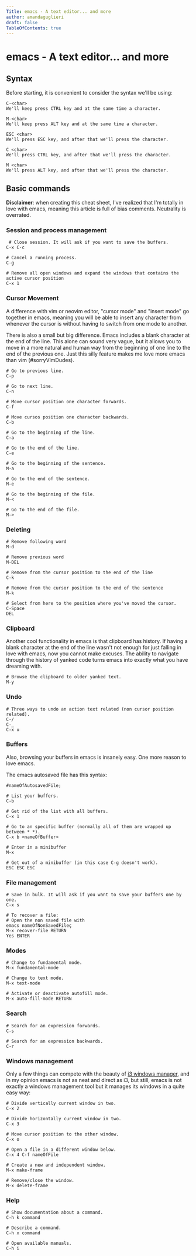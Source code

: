 ```yaml
---
Title: emacs - A text editor... and more
author: amandaguglieri
draft: false
TableOfContents: true
---
```


# emacs - A text editor... and more

## Syntax

Before starting, it is convenient to consider the syntax we'll be using:


```
C-<char> 
We'll keep press CTRL key and at the same time a character.

M-<char>
We'll keep press ALT key and at the same time a character.

ESC <char>
We'll press ESC key, and after that we'll press the character.

C <char>
We'll press CTRL key, and after that we'll press the character.

M <char>
We'll press ALT key, and after that we'll press the character.
```

## Basic commands

**Disclaimer**: when creating this cheat sheet, I've realized that I'm totally in love with emacs, meaning this article is full of bias comments. Neutrality is overrated.


### Session and process management

```
 # Close session. It will ask if you want to save the buffers.
C-x C-c

# Cancel a running process.
C-g

# Remove all open windows and expand the windows that contains the active cursor position 
C-x 1

```

### Cursor Movement 

A difference with vim or neovim editor, "cursor mode" and "insert mode" go together in emacs, meaning you will be able to insert any character from whenever the cursor is without having to switch from one mode to another. 

There is also a small but big difference. Emacs includes a blank character at the end of the line. This alone can sound very vague, but it allows you to move in a more natural and human way from the beginning of one line to the end of the previous one. Just this silly feature makes me love more emacs than vim (#sorryVimDudes). 


```
# Go to previous line.
C-p

# Go to next line.
C-n

# Move cursor position one character forwards.
C-f

# Move cursos position one character backwards.
C-b

# Go to the beginning of the line.
C-a

# Go to the end of the line.
C-e

# Go to the beginning of the sentence.
M-a

# Go to the end of the sentence.
M-e

# Go to the beginning of the file.
M-<

# Go to the end of the file.
M->
```
 
### Deleting


```
# Remove following word
M-d

# Remove previous word
M-DEL

# Remove from the cursor position to the end of the line
C-k

# Remove from the cursor position to the end of the sentence
M-k

# Select from here to the position where you've moved the cursor. 
C-Space
DEL
```

### Clipboard

Another cool functionality in emacs is that clipboard has history. If having a blank character at the end of the line wasn't not enough for just falling in love with emacs, now you cannot make excuses. The ability to navigate through the history of yanked code turns emacs into exactly what you have dreaming with.

```
# Browse the clipboard to older yanked text. 
M-y
```

### Undo

```
# Three ways to undo an action text related (non cursor position related).
C-/
C-_
C-x u
```

### Buffers

Also, browsing your buffers in emacs is insanely easy. One more reason to love emacs.

The emacs autosaved file has this syntax:

```
#nameOfAutosavedFile;
```

```
# List your buffers.
C-b

# Get rid of the list with all buffers.
C-x 1

# Go to an specific buffer (normally all of them are wrapped up between * *).
C-x b <nameOfBuffer>

# Enter in a minibuffer
M-x

# Get out of a minibuffer (in this case C-g doesn't work).
ESC ESC ESC
```

### File management

```
# Save in bulk. It will ask if you want to save your buffers one by one.
C-x s

# To recover a file:
# Open the non saved file with
emacs nameOfNonSavedFileç
M-x recover-file RETURN
Yes ENTER
```

### Modes

```
# Change to fundamental mode.
M-x fundamental-mode

# Change to text mode.
M-x text-mode

# Activate or deactivate autofill mode.
M-x auto-fill-mode RETURN
```

### Search

```
# Search for an expression forwards.
C-s

# Search for an expression backwards.
C-r
```

### Windows management

Only a few things can compete with the beauty of [i3 windows manager](i3.md), and in my opinion emacs is not as neat and direct as i3, but still, emacs is not exactly a windows management tool but it manages its windows in a quite easy way:

```
# Divide vertically current window in two.
C-x 2

# Divide horizontally current window in two.
C-x 3

# Move cursor position to the other window.
C-x o

# Open a file in a different window below.
C-x 4 C-f nameOfFile

# Create a new and independent window.
M-x make-frame

# Remove/close the window.
M-x delete-frame
```

### Help

```
# Show documentation about a command.
C-h k command

# Describe a command.
C-h x command

# Open available manuals.
C-h i
```
